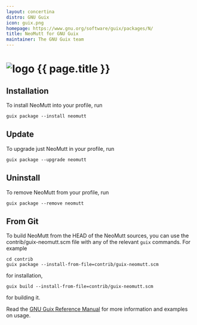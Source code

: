 ```yaml
---
layout: concertina
distro: GNU Guix
icon: guix.png
homepage: https://www.gnu.org/software/guix/packages/N/
title: NeoMutt for GNU Guix
maintainer: The GNU Guix team
---
```


# ![logo](/images/distros/{{page.icon}}) {{ page.title }}

## Installation <a class="offset" id="install"></a>

To install NeoMutt into your profile, run

```
guix package --install neomutt
```

## Update <a class="offset" id="update"></a>

To upgrade just NeoMutt in your profile, run

```
guix package --upgrade neomutt
```

## Uninstall <a class="offset" id="uninstall"></a>

To remove NeoMutt from your profile, run

```
guix package --remove neomutt
```

## From Git <a class="offset" id="dev-build"></a>

To build NeoMutt from the HEAD of the NeoMutt sources, you can use the
contrib/guix-neomutt.scm file with any of the relevant `guix` commands. For
example

```
cd contrib
guix package --install-from-file=contrib/guix-neomutt.scm
```

for installation,

```
guix build --install-from-file=contrib/guix-neomutt.scm
```

for building it.

Read the
[GNU Guix Reference Manual](https://www.gnu.org/software/guix/manual/guix.html)
for more information and examples on usage.

